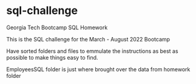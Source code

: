# sql-challenge
Georgia Tech Bootcamp SQL Homework

This is the SQL challenge for the March - August 2022 Bootcamp

Have sorted folders and files to emmulate the instructions as best as possible to make things easy to find.

EmployeesSQL folder is just where brought over the data from homework folder